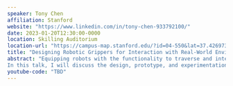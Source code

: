 ```yaml
---
speaker: Tony Chen
affiliation: Stanford
website: "https://www.linkedin.com/in/tony-chen-933792100/"
date: 2023-01-20T12:30:00-0000
location: Skilling Auditorium
location-url: "https://campus-map.stanford.edu/?id=04-550&lat=37.42697371527761&lng=-122.17280664808126&zoom=18&srch=undefined"
title: "Designing Robotic Grippers for Interaction with Real-World Environments"
abstract: "Equipping robots with the functionality to traverse and interact with real-world environments beyond the laboratory is the crucial next step in advancing robotics, particularly for field robotic surveying and exploration. In order to achieve this, robots need to have the capability of interacting with the environment – that is, the capability to manipulate.
In this talk, I will discuss the design, prototype, and experimentation process of two grippers for two robotic systems. First, I will introduce a gripper for aerial grasping with drones in mid-flight, where starting from simple dynamic models leads to the design principles behind a passively activated gripper, and the implications of flight controls. Second, I will introduce ReachBot, a novel rock climbing robot designed for planetary exploration such as Martian lava tubes, and focus on the mechanical design challenges and the gripper designs."
youtube-code: "TBD"
---
```

